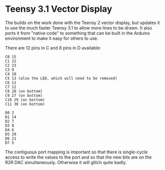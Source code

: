 Teensy 3.1 Vector Display
===

The builds on the work done with the Teensy 2 vector display, but updates
it to use the much faster Teensy 3.1 to allow more lines to be drawn.
It also ports it from "native code" to something that can be built in
the Arduino environment to make it easy for others to use.

There are 12 pins in C and 8 pins in D available:

    C0 15
    C1 22
    C2 23
    C3 9
    C4 10
    C5 13 (also the LED, which will need to be removed)
    C6 11
    C7 12
    C8 28 (on bottom)
    C9 27 (on bottom)
    C10 29 (on bottom)
    C11 30 (on bottom)

    D0 2
    D1 14
    D2 7
    D3 8
    D4 6
    D5 20
    D6 21
    D7 5

The contiguous port mapping is important so that there is 
single-cycle access to write the values to the port and so that the
new bits are on the R2R DAC simultaneously.  Otherwise it will
glitch quite badly.


